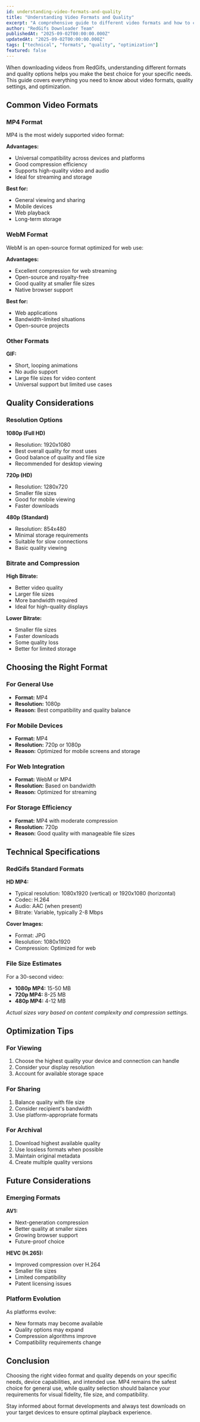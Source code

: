 ```yaml
---
id: understanding-video-formats-and-quality
title: "Understanding Video Formats and Quality"
excerpt: "A comprehensive guide to different video formats and how to choose the best quality for your needs."
author: "RedGifs Downloader Team"
publishedAt: "2025-09-02T00:00:00.000Z"
updatedAt: "2025-09-02T00:00:00.000Z"
tags: ["technical", "formats", "quality", "optimization"]
featured: false
---
```


When downloading videos from RedGifs, understanding different formats and quality options helps you make the best choice for your specific needs. This guide covers everything you need to know about video formats, quality settings, and optimization.

## Common Video Formats

### MP4 Format

MP4 is the most widely supported video format:

**Advantages:**
- Universal compatibility across devices and platforms
- Good compression efficiency
- Supports high-quality video and audio
- Ideal for streaming and storage

**Best for:**
- General viewing and sharing
- Mobile devices
- Web playback
- Long-term storage

### WebM Format

WebM is an open-source format optimized for web use:

**Advantages:**
- Excellent compression for web streaming
- Open-source and royalty-free
- Good quality at smaller file sizes
- Native browser support

**Best for:**
- Web applications
- Bandwidth-limited situations
- Open-source projects

### Other Formats

**GIF:**
- Short, looping animations
- No audio support
- Large file sizes for video content
- Universal support but limited use cases

## Quality Considerations

### Resolution Options

**1080p (Full HD)**
- Resolution: 1920x1080
- Best overall quality for most uses
- Good balance of quality and file size
- Recommended for desktop viewing

**720p (HD)**
- Resolution: 1280x720
- Smaller file sizes
- Good for mobile viewing
- Faster downloads

**480p (Standard)**
- Resolution: 854x480
- Minimal storage requirements
- Suitable for slow connections
- Basic quality viewing

### Bitrate and Compression

**High Bitrate:**
- Better video quality
- Larger file sizes
- More bandwidth required
- Ideal for high-quality displays

**Lower Bitrate:**
- Smaller file sizes
- Faster downloads
- Some quality loss
- Better for limited storage

## Choosing the Right Format

### For General Use
- **Format:** MP4
- **Resolution:** 1080p
- **Reason:** Best compatibility and quality balance

### For Mobile Devices
- **Format:** MP4
- **Resolution:** 720p or 1080p
- **Reason:** Optimized for mobile screens and storage

### For Web Integration
- **Format:** WebM or MP4
- **Resolution:** Based on bandwidth
- **Reason:** Optimized for streaming

### For Storage Efficiency
- **Format:** MP4 with moderate compression
- **Resolution:** 720p
- **Reason:** Good quality with manageable file sizes

## Technical Specifications

### RedGifs Standard Formats

**HD MP4:**
- Typical resolution: 1080x1920 (vertical) or 1920x1080 (horizontal)
- Codec: H.264
- Audio: AAC (when present)
- Bitrate: Variable, typically 2-8 Mbps

**Cover Images:**
- Format: JPG
- Resolution: 1080x1920
- Compression: Optimized for web

### File Size Estimates

For a 30-second video:
- **1080p MP4:** 15-50 MB
- **720p MP4:** 8-25 MB
- **480p MP4:** 4-12 MB

*Actual sizes vary based on content complexity and compression settings.*

## Optimization Tips

### For Viewing
1. Choose the highest quality your device and connection can handle
2. Consider your display resolution
3. Account for available storage space

### For Sharing
1. Balance quality with file size
2. Consider recipient's bandwidth
3. Use platform-appropriate formats

### For Archival
1. Download highest available quality
2. Use lossless formats when possible
3. Maintain original metadata
4. Create multiple quality versions

## Future Considerations

### Emerging Formats

**AV1:**
- Next-generation compression
- Better quality at smaller sizes
- Growing browser support
- Future-proof choice

**HEVC (H.265):**
- Improved compression over H.264
- Smaller file sizes
- Limited compatibility
- Patent licensing issues

### Platform Evolution

As platforms evolve:
- New formats may become available
- Quality options may expand
- Compression algorithms improve
- Compatibility requirements change

## Conclusion

Choosing the right video format and quality depends on your specific needs, device capabilities, and intended use. MP4 remains the safest choice for general use, while quality selection should balance your requirements for visual fidelity, file size, and compatibility.

Stay informed about format developments and always test downloads on your target devices to ensure optimal playback experience.
